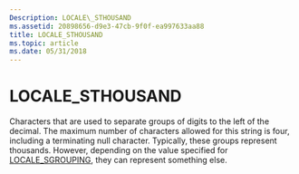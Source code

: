 ```yaml
---
Description: LOCALE\_STHOUSAND
ms.assetid: 20898656-d9e3-47cb-9f0f-ea997633aa88
title: LOCALE_STHOUSAND
ms.topic: article
ms.date: 05/31/2018
---
```


# LOCALE\_STHOUSAND

Characters that are used to separate groups of digits to the left of the decimal. The maximum number of characters allowed for this string is four, including a terminating null character. Typically, these groups represent thousands. However, depending on the value specified for [LOCALE\_SGROUPING](locale-sgrouping.md), they can represent something else.

 

 



